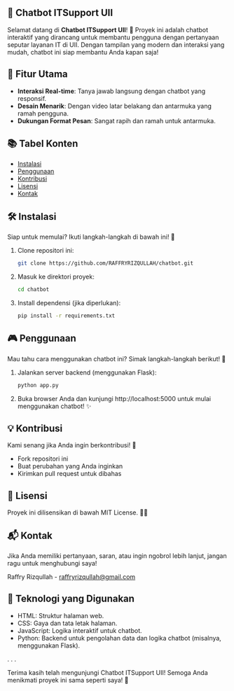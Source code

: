 ## 🤖 Chatbot ITSupport UII

Selamat datang di **Chatbot ITSupport UII**! 🎉 Proyek ini adalah chatbot interaktif yang dirancang untuk membantu pengguna dengan pertanyaan seputar layanan IT di UII. Dengan tampilan yang modern dan interaksi yang mudah, chatbot ini siap membantu Anda kapan saja!

## 🌟 Fitur Utama
- **Interaksi Real-time**: Tanya jawab langsung dengan chatbot yang responsif.
- **Desain Menarik**: Dengan video latar belakang dan antarmuka yang ramah pengguna.
- **Dukungan Format Pesan**: Sangat rapih dan ramah untuk antarmuka.

## 📚 Tabel Konten
- [Instalasi](#instalasi)
- [Penggunaan](#penggunaan)
- [Kontribusi](#kontribusi)
- [Lisensi](#lisensi)
- [Kontak](#kontak)

## 🛠️ Instalasi

Siap untuk memulai? Ikuti langkah-langkah di bawah ini! 🚀

1. Clone repositori ini:
   ```bash
   git clone https://github.com/RAFFRYRIZQULLAH/chatbot.git
   
2. Masuk ke direktori proyek:
   ```bash
   cd chatbot

4. Install dependensi (jika diperlukan):
   ```bash
   pip install -r requirements.txt

## 🎮 Penggunaan
Mau tahu cara menggunakan chatbot ini? Simak langkah-langkah berikut! 📖

1. Jalankan server backend (menggunakan Flask):
   ```bash
   python app.py

3. Buka browser Anda dan kunjungi http://localhost:5000 untuk mulai menggunakan chatbot! ✨


## 💡 Kontribusi
Kami senang jika Anda ingin berkontribusi! 🤗

- Fork repositori ini
- Buat perubahan yang Anda inginkan
- Kirimkan pull request untuk dibahas

## 📝 Lisensi
Proyek ini dilisensikan di bawah MIT License. 🤞🫣

## 📬 Kontak
Jika Anda memiliki pertanyaan, saran, atau ingin ngobrol lebih lanjut, jangan ragu untuk menghubungi saya!

Raffry Rizqullah - raffryrizqullah@gmail.com

## 🎨 Teknologi yang Digunakan
- HTML: Struktur halaman web.
- CSS: Gaya dan tata letak halaman.
- JavaScript: Logika interaktif untuk chatbot.
- Python: Backend untuk pengolahan data dan logika chatbot (misalnya, menggunakan Flask).

.
.
.

Terima kasih telah mengunjungi Chatbot ITSupport UII! Semoga Anda menikmati proyek ini sama seperti saya! 🎉

